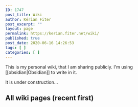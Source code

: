 ```yaml
---
ID: 1747
post_title: Wiki
author: Kérian Fiter
post_excerpt: ""
layout: page
permalink: https://kerian.fiter.net/wiki/
published: true
post_date: 2020-06-16 14:26:53
tags: [ ]
categories: [ ]
---
```

<!-- wp:paragraph -->

This is my personal wiki, that I am sharing publicly. I'm using [[obsidian|Obsidian]] to write in it.

<!-- /wp:paragraph -->

<!-- wp:paragraph -->

It is under construction...

<!-- /wp:paragraph -->

<!-- wp:heading -->

## All wiki pages (recent first)

<!-- /wp:heading -->

<!-- wp:uagb/post-masonry {"block_id":"06e70c22-192f-4d68-b2fa-ef7ef20929bc","categories":"26","taxonomyType":"post_tag","postsToShow":100,"displayPostAuthor":false,"displayPostComment":false} /-->